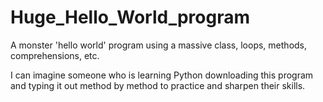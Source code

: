 # Huge_Hello_World_program

A monster 'hello world' program using a massive class, loops, methods, comprehensions, etc. 

I can imagine someone who is learning Python downloading this program and typing it out method by method to practice and sharpen their skills. 
